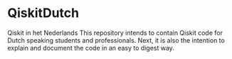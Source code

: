 # QiskitDutch
Qiskit in het Nederlands
This repository intends to contain Qiskit code for Dutch speaking students and professionals. Next, it is also the intention to explain and document the code in an easy to digest way.

